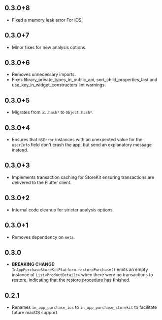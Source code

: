 ## 0.3.0+8

* Fixed a memory leak error For iOS.

## 0.3.0+7

* Minor fixes for new analysis options.

## 0.3.0+6

* Removes unnecessary imports.
* Fixes library_private_types_in_public_api, sort_child_properties_last and use_key_in_widget_constructors
  lint warnings.

## 0.3.0+5

* Migrates from `ui.hash*` to `Object.hash*`.

## 0.3.0+4

* Ensures that `NSError` instances with an unexpected value for the `userInfo` field don't crash the app, but send an explanatory message instead.

## 0.3.0+3

* Implements transaction caching for StoreKit ensuring transactions are delivered to the Flutter client.

## 0.3.0+2

* Internal code cleanup for stricter analysis options.

## 0.3.0+1

* Removes dependency on `meta`.

## 0.3.0

* **BREAKING CHANGE:** `InAppPurchaseStoreKitPlatform.restorePurchase()` emits an empty instance of `List<ProductDetails>` when there were no transactions to restore, indicating that the restore procedure has finished.

## 0.2.1

* Renames `in_app_purchase_ios` to `in_app_purchase_storekit` to facilitate
  future macOS support.
